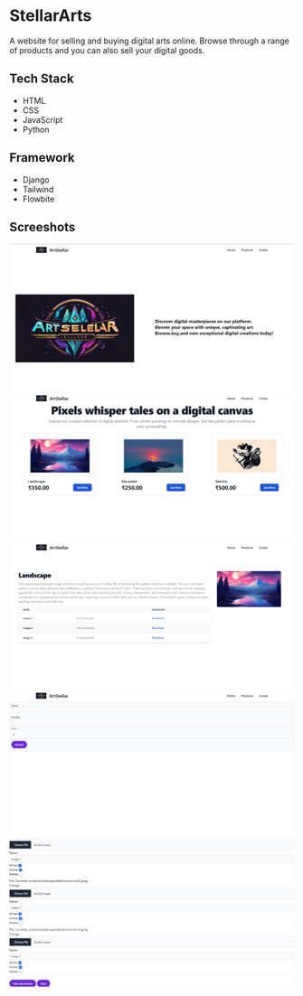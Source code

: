 # StellarArts

A website for selling and buying digital arts online. Browse through a range of products and you can also sell your digital goods. 

## Tech Stack
 - HTML
 - CSS
 - JavaScript
 - Python
## Framework
 - Django
 - Tailwind
 - Flowbite

## Screeshots
![SS1](https://github.com/Rohitsuper69/StellarArts/blob/main/Screenshots/ss1.png)
![SS2](https://github.com/Rohitsuper69/StellarArts/blob/main/Screenshots/ss5.png)
![SS3](https://github.com/Rohitsuper69/StellarArts/blob/main/Screenshots/ss4.png)
![SS4](https://github.com/Rohitsuper69/StellarArts/blob/main/Screenshots/ss3.png)
![SS5](https://github.com/Rohitsuper69/StellarArts/blob/main/Screenshots/ss2.png)

